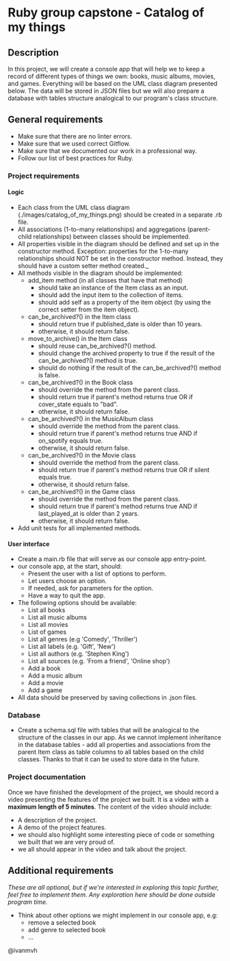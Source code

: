 # Ruby group capstone - Catalog of my things

## Description

In this project, we will create a console app that will help we to keep a record of different types of things we own: books, music albums, movies, and games.
Everything will be based on the UML class diagram presented below. The data will be stored in JSON files but we will also prepare a database with tables structure analogical to our program's class structure.


## General requirements

- Make sure that there are no linter errors.
- Make sure that we used correct Gitflow.
- Make sure that we documented our work in a professional way.
- Follow our list of best practices for Ruby.

### Project requirements

#### Logic

- Each class from the UML class diagram (./images/catalog_of_my_things.png) should be created in a separate .rb file.
- All associations (1-to-many relationships) and aggregations (parent-child relationships) between classes should be implemented.
- All properties visible in the diagram should be defined and set up in the constructor method. 
  Exception: properties for the 1-to-many relationships should NOT be set in the constructor method. 
  Instead, they should have a custom setter method created._
- All methods visible in the diagram should be implemented:
    - add_item method (in all classes that have that method)
        - should take an instance of the Item class as an input.
        - should add the input item to the collection of items.
        - should add self as a property of the item object (by using the correct setter from the item object).
    - can_be_archived?() in the Item class
        - should return true if published_date is older than 10 years.
        - otherwise, it should return false.
    - move_to_archive() in the Item class
        - should reuse can_be_archived?() method.
        - should change the archived property to true if the result of the can_be_archived?() method is true.
        - should do nothing if the result of the can_be_archived?() method is false.
    - can_be_archived?() in the Book class
        - should override the method from the parent class.
        - should return true if parent's method returns true OR if cover_state equals to "bad".
        - otherwise, it should return false.
    - can_be_archived?() in the MusicAlbum class
        - should override the method from the parent class.
        - should return true if parent's method returns true AND if on_spotify equals true.
        - otherwise, it should return false.
    - can_be_archived?() in the Movie class
        - should override the method from the parent class.
        - should return true if parent's method returns true OR if silent equals true.
        - otherwise, it should return false.
    - can_be_archived?() in the Game class
        - should override the method from the parent class.
        - should return true if parent's method returns true AND if last_played_at is older than 2 years.
        - otherwise, it should return false.
- Add unit tests for all implemented methods.

#### User interface

- Create a main.rb file that will serve as our console app entry-point.
- our console app, at the start, should:
    - Present the user with a list of options to perform.
    - Let users choose an option.
    - If needed, ask for parameters for the option.
    - Have a way to quit the app.
- The following options should be available:
    - List all books
    - List all music albums
    - List all movies
    - List of games
    - List all genres (e.g 'Comedy', 'Thriller')
    - List all labels (e.g. 'Gift', 'New')
    - List all authors (e.g. 'Stephen King')
    - List all sources (e.g. 'From a friend', 'Online shop')
    - Add a book
    - Add a music album
    - Add a movie
    - Add a game
 - All data should be preserved by saving collections in .json files.

### Database
- Create a schema.sql file with tables that will be analogical to the structure of the classes in our app. As we cannot implement inheritance in the database tables - add all properties and associations from the parent Item class as table columns to all tables based on the child classes. Thanks to that it can be used to store data in the future.

### Project documentation

Once we have finished the development of the project, we should record a video presenting the features of the project we built. It is a video with a **maximum length of 5 minutes**. The content of the video should include:

- A description of the project.
- A demo of the project features.
- we should also highlight some interesting piece of code or something we built that we are very proud of.
- we all should appear in the video and talk about the project.

## Additional requirements

*These are all optional, but if we're interested in exploring this topic further, feel free to implement them. Any exploration here should be done outside program time.*

- Think about other options we might implement in our console app, e.g:
    - remove a selected book
    - add genre to selected book
    - ...

@ivanmvh